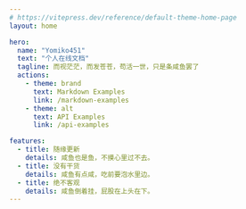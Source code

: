 ```yaml
---
# https://vitepress.dev/reference/default-theme-home-page
layout: home

hero:
  name: "Yomiko451"
  text: "个人在线文档"
  tagline: 而视茫茫，而发苍苍，苟活一世，只是条咸鱼罢了
  actions:
    - theme: brand
      text: Markdown Examples
      link: /markdown-examples
    - theme: alt
      text: API Examples
      link: /api-examples

features:
  - title: 随缘更新
    details: 咸鱼也是鱼，不摸心里过不去。
  - title: 没有干货
    details: 咸鱼有点咸，吃前要泡水里边。
  - title: 绝不客观
    details: 咸鱼倒着挂，屁股在上头在下。
---
```


